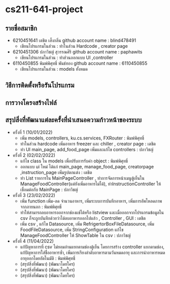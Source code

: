 # cs211-641-project

## รายชื่อสมาชิก

- 6210451641 เตชิต เส็งกลิ่น github account name : blind478491
  - เขียนโปรแกรมในส่วน : ทำในส่วน Hardcode , creator page
- 6210451306 ปภาวิชญ์ สุวรรณศิริ github account name : paphawits
  - เขียนโปรแกรมในส่วน : ทำส่วนออกแบบ UI ,controller
- 6110450855 พิมพ์พิศุทธิ์ พันธ์ทอง github account name : 6110450855
  - เขียนโปรแกรมในส่วน : models ทั้งหมด

## วิธีการติดตั้งหรือรันโปรแกรม

## การวางโครงสร้างไฟล์

## สรุปสิ่งที่พัฒนาแต่ละครั้งที่นำเสนอความก้าวหน้าของระบบ

- ครั้งที่ 1 (10/01/2022)
  - เพิ่ม models, controllers, ku.cs.services, FXRouter : พิมพ์พิศุทธิ์
  - ทำในส่วน hardcode เพิ่มอาหาร freezer และ chiller , creator page : เตชิต
  - ทำ UI main_page, add_food_page เพิ่มและแก้ไข controllers : ปภาวิชญ์
- ครั้งที่ 2 (02/02/2022)
  - แก้ไข class ใน models เพื่อปรับการรับค่า object : พิมพ์พิศุทธิ์
  - ออกแบบ ui ใหม่ ได้แก่ main_page, manage_food_page, creatorpage ,instruction_page เพิ่มรูปตกแต่ง : เตชิต
  - ทำ List รายการใน MainPageController , ทำการจัดการหน้าเมนูตู้เย็นใน ManageFoodController(แต่ยังเพิ่มอาหารไม่ได้), ทำInstructionController ให้เชื่อมต่อกับ MainPage : ปภาวิชญ์
- ครั้งที่ 3 (23/02/2022)
  - เพิ่ม function เพิ่ม-ลด จำนวนอาหาร, เพิ่มระบบการบันทึกอาหาร, เพิ่มการอัพโหลดภาพจากภายนอก : พิมพ์พิศุทธิ์
  - ทำให้สามารถลบอาหารออกจากช่องแช่ได้หรือ listview และเมื่อออกจากโปรแกรมข้อมูลใน csv ก็จะถูกบันทึกด้วยว่าได้ลบอาหารออกไปแล้ว , Controller , GUI : เตชิต
  - เพิ่ม csv , แก้ไข Datasource, เพิ่ม RefrigertorBoxFileDatasource, เพิ่ม FoodFileDatasource, เพิ่ม StringConfiguration แก้ไข ManageFoodController ให้ ShowTable ใน csv : ปภาวิชญ์
- ครั้งที่ 4 (11/04/2022)
  - แก้ปัญหาการที่ csv ไม่ยอมอ่านแยกตามช่องตู้เย็น โดยการสร้าง controller แยกตามช่อง, แก้ปัญหาการใส่ชื่ออาหารซ้ำ, เพิ่มการเรียงลำดับอาหารตามวันหมดอายุ และการนำอาหารหมดอายุออกโดยอัตโนมัติ : พิมพ์พิศุทธิ์
  - (สรุปสิ่งที่พัฒนา) (พัฒนาโดยใคร)
  - (สรุปสิ่งที่พัฒนา) (พัฒนาโดยใคร)
  - (สรุปสิ่งที่พัฒนา) (พัฒนาโดยใคร)
